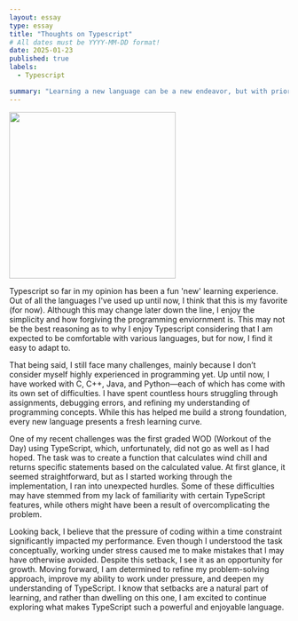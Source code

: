 ```yaml
---
layout: essay
type: essay
title: "Thoughts on Typescript"
# All dates must be YYYY-MM-DD format!
date: 2025-01-23
published: true
labels:
  - Typescript

summary: "Learning a new language can be a new endeavor, but with prior knowledge to programming, adapting can be less challeneging. Since the start of the semester, I have been learning a new language and putting my previous knowledge of programming to the test. Although I am fairly new to this language, I've had a pretty positive experience so far."
---
```


                                               
<img width="300px" 
img length ="300px"
img class="img-fluid" src="https://api.hub.jhu.edu/factory/sites/default/files/styles/landscape/public/codingbrain.jpg?itok=bv73wwzV">



Typescript so far in my opinion has been a fun 'new' learning experience. Out of all the languages I've used up until now, I think that this is my favorite (for now). Although this may change later down the line, I enjoy the simplicity and how forgiving the programming enviornment is. This may not be the best reasoning as to why I enjoy Typescript considering that I am expected to be comfortable with various languages, but for now, I find it easy to adapt to. 

That being said, I still face many challenges, mainly because I don’t consider myself highly experienced in programming yet. Up until now, I have worked with C, C++, Java, and Python—each of which has come with its own set of difficulties. I have spent countless hours struggling through assignments, debugging errors, and refining my understanding of programming concepts. While this has helped me build a strong foundation, every new language presents a fresh learning curve.

One of my recent challenges was the first graded WOD (Workout of the Day) using TypeScript, which, unfortunately, did not go as well as I had hoped. The task was to create a function that calculates wind chill and returns specific statements based on the calculated value. At first glance, it seemed straightforward, but as I started working through the implementation, I ran into unexpected hurdles. Some of these difficulties may have stemmed from my lack of familiarity with certain TypeScript features, while others might have been a result of overcomplicating the problem.

Looking back, I believe that the pressure of coding within a time constraint significantly impacted my performance. Even though I understood the task conceptually, working under stress caused me to make mistakes that I may have otherwise avoided. Despite this setback, I see it as an opportunity for growth. Moving forward, I am determined to refine my problem-solving approach, improve my ability to work under pressure, and deepen my understanding of TypeScript. I know that setbacks are a natural part of learning, and rather than dwelling on this one, I am excited to continue exploring what makes TypeScript such a powerful and enjoyable language.




